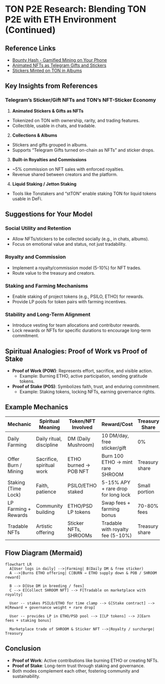 <!-- 
This document outlines the research and proposed integration of TON's Play-to-Earn (P2E) ecosystem with the Ethereum (ETH) environment. It provides insights into leveraging NFTs, staking mechanisms, and tokenomics to create a sustainable and engaging model. Key highlights include:

1. **Reference Links**: Examples of TON's NFT applications, such as gamified mining, animated stickers, and albums.
2. **Key Insights**: Analysis of TON's NFT-sticker economy, including features like tokenized ownership, royalties, and staking tools.
3. **Suggestions for Model**:
  - Social utility through collectible NFTs/stickers.
  - Royalty and commission models for NFT trades.
  - Staking and farming mechanisms for token rewards.
  - Long-term alignment via vesting and lock mechanisms.
4. **Spiritual Analogies**: Comparison of Proof of Work (POW) and Proof of Stake (POS) as metaphors for effort and trust in the ecosystem.
5. **Example Mechanics**: Detailed mechanics for farming, staking, burning tokens, and trading NFTs, with associated rewards and treasury shares.
6. **Flow Diagram**: A visual representation of user interactions, token flows, and treasury contributions.
7. **Conclusion**: Emphasis on the complementary roles of POW and POS in fostering community engagement and sustainability.

This document serves as a blueprint for blending TON's P2E model with Ethereum's DeFi capabilities, focusing on community building, token utility, and long-term ecosystem growth.
-->
# TON P2E Research: Blending TON P2E with ETH Environment (Continued)

## Reference Links

- [Bounty Hash - Gamified Mining on Your Phone](https://telegra.ph/Bounty-Hash---Gamified-mining-on-your-phone-08-22-2)
- [Animated NFTs as Telegram Gifts and Stickers](https://getgems.io/collection/EQAZLI7M3z7hyDz8VGh6zxvBC42LWUxNvJAnPHaUI5DH-I9I)
- [Stickers Minted on TON in Albums](https://getgems.io/collection/EQDT4C9tCPu-Ispcta1-vOoEJaMIZmS0LwW4Y7S7RhcrZlN-)

## Key Insights from References

### Telegram’s Sticker/Gift NFTs and TON’s NFT-Sticker Economy
1. **Animated Stickers & Gifts as NFTs**  
  - Tokenized on TON with ownership, rarity, and trading features.  
  - Collectible, usable in chats, and tradable.

2. **Collections & Albums**  
  - Stickers and gifts grouped in albums.  
  - Supports “Telegram Gifts turned on-chain as NFTs” and sticker drops.

3. **Built-in Royalties and Commissions**  
  - ~5% commission on NFT sales with enforced royalties.  
  - Revenue shared between creators and the platform.

4. **Liquid Staking / Jetton Staking**  
  - Tools like Tonstakers and “stTON” enable staking TON for liquid tokens usable in DeFi.

## Suggestions for Your Model

### Social Utility and Retention
- Allow NFTs/stickers to be collected socially (e.g., in chats, albums).  
- Focus on emotional value and status, not just tradability.

### Royalty and Commission
- Implement a royalty/commission model (5-10%) for NFT trades.  
- Route value to the treasury and creators.

### Staking and Farming Mechanisms
- Enable staking of project tokens (e.g., PSILO, ETHO) for rewards.  
- Provide LP pools for token pairs with farming incentives.

### Stability and Long-Term Alignment
- Introduce vesting for team allocations and contributor rewards.  
- Lock rewards or NFTs for specific durations to encourage long-term commitment.

## Spiritual Analogies: Proof of Work vs Proof of Stake

- **Proof of Work (POW)**: Represents effort, sacrifice, and visible action.  
  - Example: Burning ETHO, active participation, sending gratitude tokens.  
- **Proof of Stake (POS)**: Symbolizes faith, trust, and enduring commitment.  
  - Example: Staking tokens, locking NFTs, earning governance rights.

## Example Mechanics

| Mechanic              | Spiritual Meaning         | Token/NFT Involved       | Reward/Cost                          | Treasury Share |
|-----------------------|---------------------------|--------------------------|--------------------------------------|----------------|
| Daily Farming         | Daily ritual, discipline | DM (Daily Mushroom)      | 10 DM/day, free sticker/gift         | 0%             |
| Offer Burn / Mining   | Sacrifice, spiritual work | ETHO burned → POB NFT    | Burn 100 ETHO → mint rare SHROOM     | Treasury share |
| Staking (Time Lock)   | Faith, patience          | PSILO/ETHO staked        | 5-15% APY + rare drop for long lock  | Small portion  |
| LP Farming + Rewards  | Community building       | ETHO/PSD LP tokens       | Swap fees + farming bonus            | 70-80% fees    |
| Tradable NFTs         | Artistic offering        | Sticker NFTs, SHROOMs    | Tradable with royalty fee (5-10%)    | Treasury share |

## Flow Diagram (Mermaid)

```mermaid
flowchart LR
  A[User logs in daily] -->|Farming| B(Daily DM & free sticker)
  A -->|Burns ETHO offering| C[BURN → ETHO supply down & POB / SHROOM reward]
  
  B --> D[Use DM in breeding / fees]
  C --> E[Collect SHROOM NFT] --> F[Tradable on marketplace with royalty]
  
  User -- stakes PSILO/ETHO for time clamp --> G[Stake contract] --> H[Reward + governance weight + rare drop]
  
  User -- provides LP in ETHO/PSD pool --> I[LP tokens] --> J[Earn fees + staking bonus]
  
  Marketplace trade of SHROOM & Sticker NFT -->|Royalty / surcharge| Treasury
```

## Conclusion

- **Proof of Work**: Active contributions like burning ETHO or creating NFTs.  
- **Proof of Stake**: Long-term trust through staking and governance.  
- Both modes complement each other, fostering community and sustainability.

